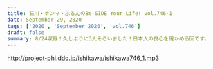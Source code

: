 ```yaml
---
title: 石川・ホンマ・ぶるんのBe-SIDE Your Life! vol.746-1
date: September 29, 2020
tags: ['2020', 'September 2020', 'vol.746']
draft: false
summary: 8/24収録！久しぶりに3人そろいました！日本人の良心を確かめる回です。
---
```


http://project-phi.ddo.jp/ishikawa/ishikawa746_1.mp3